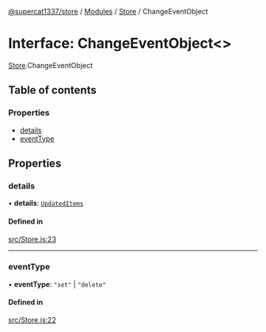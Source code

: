 [@supercat1337/store](../README.md) / [Modules](../modules.md) / [Store](../modules/Store.md) / ChangeEventObject

# Interface: ChangeEventObject\<\>

[Store](../modules/Store.md).ChangeEventObject

## Table of contents

### Properties

- [details](Store.ChangeEventObject.md#details)
- [eventType](Store.ChangeEventObject.md#eventtype)

## Properties

### details

• **details**: [`UpdatedItems`](../modules/Store.md#updateditems)

#### Defined in

[src/Store.js:23](https://github.com/supercat911/store/blob/34794c6cd85e55f7a2c211f70b0039701cb03b0f/src/Store.js#L23)

___

### eventType

• **eventType**: ``"set"`` \| ``"delete"``

#### Defined in

[src/Store.js:22](https://github.com/supercat911/store/blob/34794c6cd85e55f7a2c211f70b0039701cb03b0f/src/Store.js#L22)
